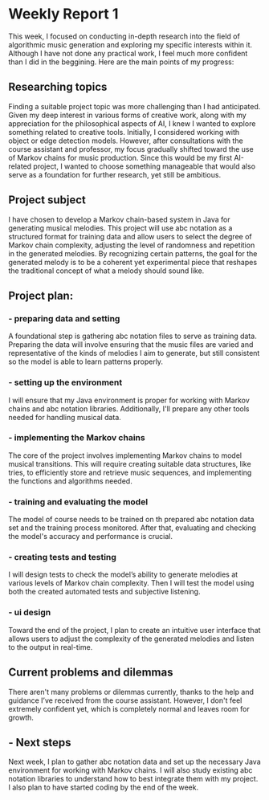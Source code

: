 # Weekly Report 1

This week, I focused on conducting in-depth research into the field of algorithmic music generation and exploring my specific interests within it. Although I have not done any practical work, I feel much more confident than I did in the beggining. Here are the main points of my progress:

## Researching topics

Finding a suitable project topic was more challenging than I had anticipated. Given my deep interest in various forms of creative work, along with my appreciation for the philosophical aspects of AI, I knew I wanted to explore something related to creative tools. Initially, I considered working with object or edge detection models. However, after consultations with the course assistant and professor, my focus gradually shifted toward the use of Markov chains for music production. Since this would be my first AI-related project, I wanted to choose something manageable that would also serve as a foundation for further research, yet still be ambitious.

## Project subject

I have chosen to develop a Markov chain-based system in Java for generating musical melodies. This project will use abc notation as a structured format for training data and allow users to select the degree of Markov chain complexity, adjusting the level of randomness and repetition in the generated melodies. By recognizing certain patterns, the goal for the generated melody is to be a coherent yet experimental piece that reshapes the traditional concept of what a melody should sound like.

## Project plan:

### - preparing data and setting

A foundational step is gathering abc notation files to serve as training data. Preparing the data will involve ensuring that the music files are varied and representative of the kinds of melodies I aim to generate, but still consistent so the model is able to learn patterns properly.

### - setting up the environment

I will ensure that my Java environment is proper for working with Markov chains and abc notation libraries. Additionally, I'll prepare any other tools needed for handling musical data.

### - implementing the Markov chains

The core of the project involves implementing Markov chains to model musical transitions. This will require creating suitable data structures, like tries, to efficiently store and retrieve music sequences, and implementing the functions and algorithms needed.

### - training and evaluating the model

The model of course needs to be trained on th prepared abc notation data set and the training process monitored. After that, evaluating and checking the model's accuracy and performance is crucial.

### - creating tests and testing

I will design tests to check the model’s ability to generate melodies at various levels of Markov chain complexity. Then I will test the model using both the created automated tests and subjective listening.

### - ui design

Toward the end of the project, I plan to create an intuitive user interface that allows users to adjust the complexity of the generated melodies and listen to the output in real-time.

## Current problems and dilemmas

There aren't many problems or dilemmas currently, thanks to the help and guidance I’ve received from the course assistant. However, I don't feel extremely confident yet, which is completely normal and leaves room for growth.

## - Next steps 

Next week, I plan to gather abc notation data and set up the necessary Java environment for working with Markov chains. I will also study existing abc notation libraries to understand how to best integrate them with my project. I also plan to have started coding by the end of the week.
